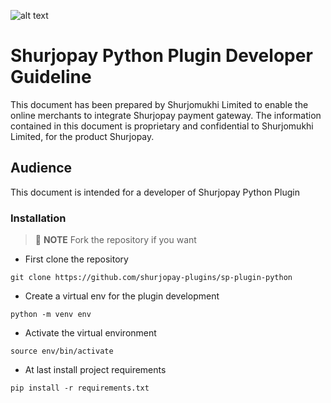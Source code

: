 ![alt text](https://shurjopay.com.bd/dev/images/shurjoPay.png)

# Shurjopay Python Plugin Developer Guideline

This document has been prepared by Shurjomukhi Limited to enable the online merchants to integrate Shurjopay payment gateway. The information contained in this document is proprietary and confidential to Shurjomukhi Limited, for the product Shurjopay.

## Audience

This document is intended for a developer of Shurjopay Python Plugin

### Installation

> 📝 **NOTE** Fork the repository if you want

- First clone the repository

```
git clone https://github.com/shurjopay-plugins/sp-plugin-python

```

- Create a virtual env for the plugin development

```
python -m venv env

```

- Activate the virtual environment

```
source env/bin/activate

```

- At last install project requirements

```
pip install -r requirements.txt

```

